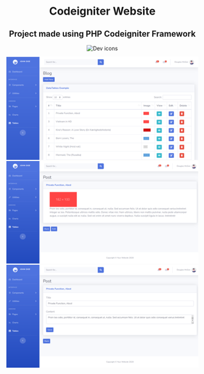 <h1 align="center">Codeigniter Website</h1>

<h2 align="center">Project made using PHP Codeigniter Framework</h2>

<p align="center">
  <img src="https://skillicons.dev/icons?i=html,css,php,mysql" alt="Dev icons" />
</p>

<p align="center">
  <img src="img/1.png" alt="Codeigniter Website" />
  <img src="img/2.png" alt="Codeigniter Website" />
  <img src="img/3.png" alt="Codeigniter Website" />  
</p>
